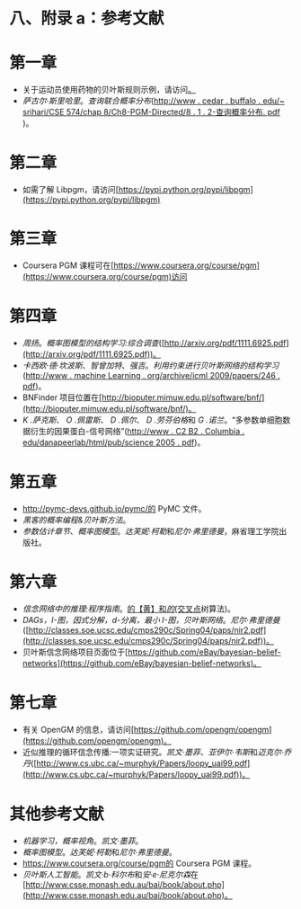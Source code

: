 # 八、附录 a：参考文献

# 第一章

*   关于运动员使用药物的贝叶斯规则示例，请访问[。](http://www.zweigmedia.com/RealWorld/tutorialsf3/frames6_6.html)
*   *萨古尔·斯里哈里*。*查询联合概率分布*([http://www . cedar . buffalo . edu/~ srihari/CSE 574/chap 8/Ch8-PGM-Directed/8 . 1 . 2-查询概率分布. pdf](http://www.cedar.buffalo.edu/~srihari/CSE574/Chap8/Ch8-PGM-Directed/8.1.2-QueryingProbabilityDistributions.pdf) )。

# 第二章

*   如需了解 Libpgm，请访问[https://pypi.python.org/pypi/libpgm](https://pypi.python.org/pypi/libpgm)

# 第三章

*   Coursera PGM 课程可在[https://www.coursera.org/course/pgm](https://www.coursera.org/course/pgm)访问

# 第四章

*   *周扬*。*概率图模型的结构学习:综合调查*([http://arxiv.org/pdf/1111.6925.pdf](http://arxiv.org/pdf/1111.6925.pdf))。
*   *卡西欧·德·坎波斯*、*智曾加特*、*强吉*。*利用约束进行贝叶斯网络的结构学习*([http://www . machine Learning . org/archive/icml 2009/papers/246 . pdf](http://www.machinelearning.org/archive/icml2009/papers/246.pdf))。
*   BNFinder 项目位置在[http://bioputer.mimuw.edu.pl/software/bnf/](http://bioputer.mimuw.edu.pl/software/bnf/)。
*   *K .萨克斯*、 *O .佩雷斯*、 *D .佩尔*、 *D .劳芬伯格*和 *G .诺兰*。“多参数单细胞数据衍生的因果蛋白-信号网络”([http://www . C2 B2 . Columbia . edu/danapeerlab/html/pub/science 2005 . pdf](http://www.c2b2.columbia.edu/danapeerlab/html/pub/science2005.pdf))。

# 第五章

*   http://pymc-devs.github.io/pymc/的 PyMC 文件。
*   *黑客的概率编程&贝叶斯方法*。
*   *参数估计章节*、*概率图模型*。*达芙妮·柯勒*和*尼尔·弗里德曼*，麻省理工学院出版社。

# 第六章

*   *信念网络中的推理:程序指南*。[的【黄】和*的*(交叉点](http://www.cs.iastate.edu/~honavar/bayes2.pdf)树算法)。
*   *DAGs，I-图，因式分解，d-分离，最小 I-图，贝叶斯网络*。*尼尔·弗里德曼*([http://classes.soe.ucsc.edu/cmps290c/Spring04/paps/nir2.pdf](http://classes.soe.ucsc.edu/cmps290c/Spring04/paps/nir2.pdf))。
*   贝叶斯信念网络项目页面位于[https://github.com/eBay/bayesian-belief-networks](https://github.com/eBay/bayesian-belief-networks)。

# 第七章

*   有关 OpenGM 的信息，请访问[https://github.com/opengm/opengm](https://github.com/opengm/opengm)。
*   近似推理的循环信念传播:一项实证研究。*凯文·墨菲*、*亚伊尔·韦斯*和*迈克尔·乔丹*([http://www.cs.ubc.ca/~murphyk/Papers/loopy_uai99.pdf](http://www.cs.ubc.ca/~murphyk/Papers/loopy_uai99.pdf))。

# 其他参考文献

*   *机器学习，概率视角*。*凯文·墨菲*。
*   *概率图模型*。*达芙妮·柯勒*和*尼尔·弗里德曼*。
*   https://www.coursera.org/course/pgm的 Coursera PGM 课程。
*   *贝叶斯人工智能*。*凯文·b·科尔布*和*安·e·尼克尔森*在[http://www.csse.monash.edu.au/bai/book/about.php](http://www.csse.monash.edu.au/bai/book/about.php)。